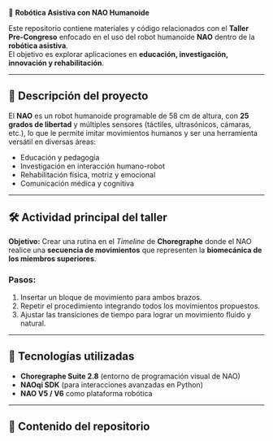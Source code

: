 🤖 **Robótica Asistiva con NAO Humanoide**


Este repositorio contiene materiales y código relacionados con el **Taller Pre-Congreso** enfocado en el uso del robot humanoide **NAO** dentro de la **robótica asistiva**.  
El objetivo es explorar aplicaciones en **educación, investigación, innovación y rehabilitación**.

---

## 📌 Descripción del proyecto
El **NAO** es un robot humanoide programable de 58 cm de altura, con **25 grados de libertad** y múltiples sensores (táctiles, ultrasónicos, cámaras, etc.), lo que le permite imitar movimientos humanos y ser una herramienta versátil en diversas áreas:

- Educación y pedagogía  
- Investigación en interacción humano-robot  
- Rehabilitación física, motriz y emocional  
- Comunicación médica y cognitiva  

---

## 🛠️ Actividad principal del taller
**Objetivo:** Crear una rutina en el *Timeline* de **Choregraphe** donde el NAO realice una **secuencia de movimientos** que representen la **biomecánica de los miembros superiores**.  

### Pasos:
1. Insertar un bloque de movimiento para ambos brazos.  
2. Repetir el procedimiento integrando todos los movimientos propuestos.  
3. Ajustar las transiciones de tiempo para lograr un movimiento fluido y natural.  

---

## 🚀 Tecnologías utilizadas
- **Choregraphe Suite 2.8** (entorno de programación visual de NAO)  
- **NAOqi SDK** (para interacciones avanzadas en Python)  
- **NAO V5 / V6** como plataforma robótica  

---

## 📂 Contenido del repositorio
